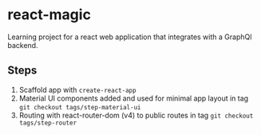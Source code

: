 # react-magic
Learning project for a react web application that integrates with a GraphQl backend.

## Steps
1. Scaffold app with `create-react-app`
2. Material UI components added and used for minimal app layout in tag `git checkout tags/step-material-ui`
3. Routing with react-router-dom (v4) to public routes in tag `git checkout tags/step-router`

